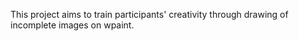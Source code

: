 This project aims to train participants' creativity through drawing of incomplete images on wpaint. 
